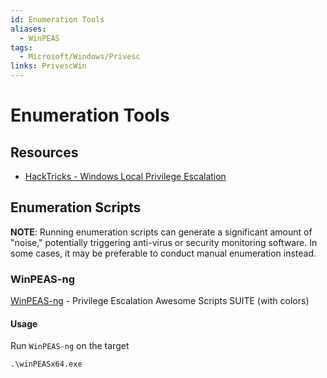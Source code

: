 ```yaml
---
id: Enumeration Tools
aliases:
  - WinPEAS
tags:
  - Microsoft/Windows/Privesc
links: PrivescWin
---
```


# Enumeration Tools

## Resources

- [HackTricks - Windows Local Privilege Escalation](https://book.hacktricks.wiki/en/windows-hardening/windows-local-privilege-escalation/index.html?highlight=winpeas#best-tool-to-look-for-windows-local-privilege-escalation-vectors----winpeas)

## Enumeration Scripts

**NOTE**: Running enumeration scripts can generate a significant amount of
"noise," potentially triggering anti-virus or security monitoring software.
In some cases, it may be preferable to conduct manual enumeration instead.

### WinPEAS-ng

[WinPEAS-ng](https://github.com/peass-ng/PEASS-ng) -
Privilege Escalation Awesome Scripts SUITE (with colors)

#### Usage

Run `WinPEAS-ng` on the target

```
.\winPEASx64.exe
```
